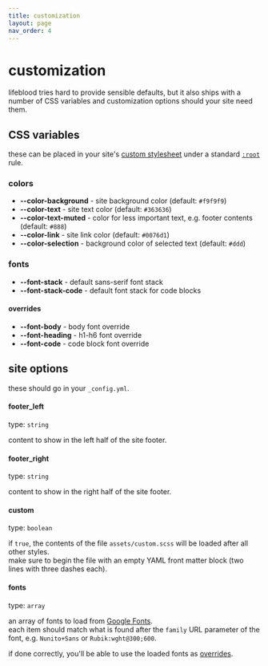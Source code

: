 ```yaml
---
title: customization
layout: page
nav_order: 4
---
```

# customization
lifeblood tries hard to provide sensible defaults, but it also ships with a number of CSS variables and customization options should your site need them.

## CSS variables
these can be placed in your site's [custom stylesheet](#custom) under a standard [`:root`](https://developer.mozilla.org/en-US/docs/Web/CSS/:root) rule.

### colors
- **\--color-background** - site background color (default: `#f9f9f9`)
- **\--color-text** - site text color (default: `#363636`)
- **\--color-text-muted** - color for less important text, e.g. footer contents (default: `#888`)
- **\--color-link** - site link color (default: `#0076d1`)
- **\--color-selection** - background color of selected text (default: `#ddd`)

### fonts
- **\--font-stack** - default sans-serif font stack
- **\--font-stack-code** - default font stack for code blocks

#### overrides
- **\--font-body** - body font override
- **\--font-heading** - h1-h6 font override
- **\--font-code** - code block font override

## site options
these should go in your `_config.yml`.

#### footer_left
type: `string`

content to show in the left half of the site footer.

#### footer_right
type: `string`

content to show in the right half of the site footer.

#### custom
type: `boolean`

if `true`, the contents of the file `assets/custom.scss` will be loaded after all other styles.\
make sure to begin the file with an empty YAML front matter block (two lines with three dashes each).

#### fonts
type: `array`

an array of fonts to load from [Google Fonts](https://fonts.google.com).\
each item should match what is found after the `family` URL parameter of the font, e.g. `Nunito+Sans` or `Rubik:wght@300;600`.

if done correctly, you'll be able to use the loaded fonts as [overrides](#overrides).
